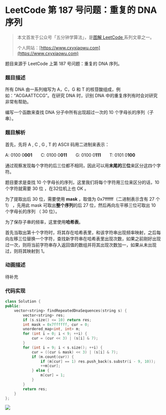 # LeetCode 第 187 号问题：重复的 DNA 序列

> 本文首发于公众号「五分钟学算法」，是[图解 LeetCode ](<https://github.com/MisterBooo/LeetCodeAnimation>)系列文章之一。
>
> 个人网站：[https://www.cxyxiaowu.com](https://www.cxyxiaowu.com)

题目来源于 LeetCode 上第 187 号问题：重复的 DNA 序列。

### 题目描述

所有 DNA 由一系列缩写为 A，C，G 和 T 的核苷酸组成，例如：“ACGAATTCCG”。在研究 DNA 时，识别 DNA 中的重复序列有时会对研究非常有帮助。

编写一个函数来查找 DNA 分子中所有出现超过一次的 10 个字母长的序列（子串）。

### 题目解析

首先，先将  A , C , G , T 的 ASCII 码用二进制来表示：

A: 0100 0**001**　　C: 0100 0**011**　　G: 0100 0**111**　　T: 0101 0**100**

通过观察发现每个字符的后三位都不相同，因此可以用**末尾的三位**来区分这四个字符。

题目要求是查找 10 个字母长的序列，这里我们将每个字符用三位来区分的话，10 个字符就需要 30 位 ，在32位机上也 OK 。

为了提取出后 30 位，需要使用 **mask** ，取值为 0x7ffffff（二进制表示含有 27 个 1） ，先用此 mask 可取出**整个序列**的后 27 位，然后再向左平移三位可取出 10 个字母长的序列 （ 30 位）。

为了保存子串的频率，这里使用**哈希表**。

首先当取出第十个字符时，将其存在哈希表里，和该字符串出现频率映射，之后每向左移三位替换一个字符，查找新字符串在哈希表里出现次数，如果之前刚好出现过一次，则将当前字符串存入返回值的数组并将其出现次数加一，如果从未出现过，则将其映射到 1。

### 

### 动画描述

待补充

### 代码实现

```c++
class Solution {
public:
    vector<string> findRepeatedDnaSequences(string s) {
        vector<string> res;
        if (s.size() <= 10) return res;
        int mask = 0x7ffffff, cur = 0;
        unordered_map<int, int> m;
        for (int i = 0; i < 9; ++i) {
            cur = (cur << 3) | (s[i] & 7);
        }
        for (int i = 9; i < s.size(); ++i) {
            cur = ((cur & mask) << 3) | (s[i] & 7);
            if (m.count(cur)) {
                if (m[cur] == 1) res.push_back(s.substr(i - 9, 10));
                ++m[cur]; 
            } else {
                m[cur] = 1;
            }
        }
        return res;
    }
};
```





![](https://bucket-1257126549.cos.ap-guangzhou.myqcloud.com/blog/fz0rq.png)